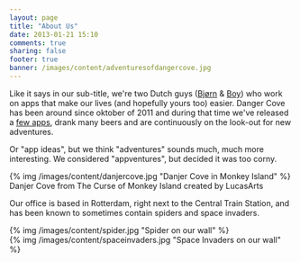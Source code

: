 ```yaml
---
layout: page
title: "About Us"
date: 2013-01-21 15:10
comments: true
sharing: false
footer: true
banner: /images/content/adventuresofdangercove.jpg
---
```


Like it says in our sub-title, we're two Dutch guys (<a href="http://twitter.com/bjornvanraaij" target="_blank">Bjørn</a> & <a href="http://twitter.com/boyvanamstel">Boy</a>) who work on apps that make our lives (and hopefully yours too) easier. Danger Cove has been around since oktober of 2011 and during that time we've released a <a href="{{ root_url }}">few apps</a>, drank many beers and are continuously on the look-out for new adventures.

Or "app ideas", but we think "adventures" sounds much, much more interesting. We considered "appventures", but decided it was too corny.

<div class="thumbnail">
{% img /images/content/danjercove.jpg "Danjer Cove in Monkey Island" %}
<div class="caption">
Danjer Cove from The Curse of Monkey Island created by LucasArts
</div>
</div>

Our office is based in Rotterdam, right next to the Central Train Station, and has been known to sometimes contain spiders and space invaders.

<div class="row">
  <div class="span4">
    <div class="thumbnail">
    {% img /images/content/spider.jpg "Spider on our wall" %}
    </div>
  </div>
  <div class="span4">
    <div class="thumbnail">
    {% img /images/content/spaceinvaders.jpg "Space Invaders on our wall" %}
    </div>
  </div>
</div>
